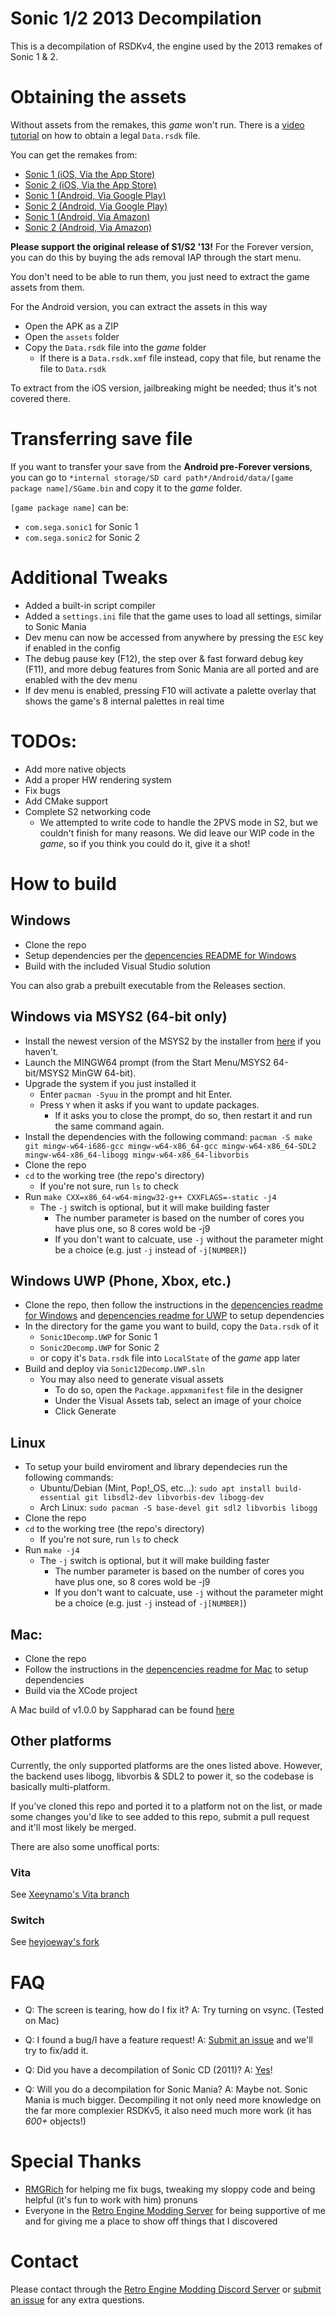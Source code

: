 # Sonic 1/2 2013 Decompilation
This is a decompilation of RSDKv4, the engine used by the 2013 remakes of Sonic 1 & 2.

# Obtaining the assets
Without assets from the remakes, this *game* won't run.
There is a [video tutorial](https://www.youtube.com/watch?v=gzIfRW91IxE) on how to obtain a legal `Data.rsdk` file.

You can get the remakes from:
  * [Sonic 1 (iOS, Via the App Store)](https://apps.apple.com/au/app/sonic-the-hedgehog-classic/id316050001)
  * [Sonic 2 (iOS, Via the App Store)](https://apps.apple.com/au/app/sonic-the-hedgehog-2-classic/id347415188)
  * [Sonic 1 (Android, Via Google Play)](https://play.google.com/store/apps/details?id=com.sega.sonic1px&hl=en_AU&gl=US)
  * [Sonic 2 (Android, Via Google Play)](https://play.google.com/store/apps/details?id=com.sega.sonic2.runner&hl=en_AU&gl=US)
  * [Sonic 1 (Android, Via Amazon)](https://www.amazon.com.au/Sega-of-America-Sonic-Hedgehog/dp/B00D74DVKM)
  * [Sonic 2 (Android, Via Amazon)](https://www.amazon.com.au/Sega-of-America-Sonic-Hedgehog/dp/B00HAPRVWS)

**Please support the original release of S1/S2 '13!**
For the Forever version, you can do this by buying the ads removal IAP through the start menu.

You don't need to be able to run them, you just need to extract the game assets from them.

For the Android version, you can extract the assets in this way
* Open the APK as a ZIP
* Open the `assets` folder
* Copy the `Data.rsdk` file into the *game* folder
  * If there is a `Data.rsdk.xmf` file instead, copy that file, but rename the file to `Data.rsdk`

To extract from the iOS version, jailbreaking might be needed; thus it's not covered there.

# Transferring save file
If you want to transfer your save from the **Android pre-Forever versions**,
you can go to `*internal storage/SD card path*/Android/data/[game package name]/SGame.bin` and copy it to the *game* folder.

`[game package name]` can be:
  * `com.sega.sonic1` for Sonic 1
  * `com.sega.sonic2` for Sonic 2

# Additional Tweaks
* Added a built-in script compiler
* Added a `settings.ini` file that the game uses to load all settings, similar to Sonic Mania
* Dev menu can now be accessed from anywhere by pressing the `ESC` key if enabled in the config
* The debug pause key (F12), the step over & fast forward debug key (F11), and more debug features from Sonic Mania are all ported and are enabled with the dev menu
* If dev menu is enabled, pressing F10 will activate a palette overlay that shows the game's 8 internal palettes in real time

# TODOs:
- Add more native objects
- Add a proper HW rendering system
- Fix bugs
- Add CMake support
- Complete S2 networking code
  * We attempted to write code to handle the 2PVS mode in S2, but we couldn't finish for many reasons.
    We did leave our WIP code in the *game*, so if you think you could do it, give it a shot!

# How to build

## Windows

* Clone the repo
* Setup dependencies per the [depencencies README for Windows](./dependencies/windows/dependencies.txt)
* Build with the included Visual Studio solution

You can also grab a prebuilt executable from the Releases section.

## Windows via MSYS2 (64-bit only)

* Install the newest version of the MSYS2 by the installer from [here](https://www.msys2.org/) if you haven't.
* Launch the MINGW64 prompt (from the Start Menu/MSYS2 64-bit/MSYS2 MinGW 64-bit).
* Upgrade the system if you just installed it
  * Enter `pacman -Syuu` in the prompt and hit Enter.
  * Press `Y` when it asks if you want to update packages.
    * If it asks you to close the prompt, do so, then restart it and run the same command again.
* Install the dependencies with the following command:
  `pacman -S make git mingw-w64-i686-gcc mingw-w64-x86_64-gcc mingw-w64-x86_64-SDL2 mingw-w64-x86_64-libogg mingw-w64-x86_64-libvorbis`
* Clone the repo
* `cd` to the working tree (the repo's directory)
  * If you're not sure, run `ls` to check
* Run `make CXX=x86_64-w64-mingw32-g++ CXXFLAGS=-static -j4`
  * The `-j` switch is optional, but it will make building faster
    * The number parameter is based on the number of cores you have plus one, so 8 cores wold be -j9
    * If you don't want to calcuate, use `-j` without the parameter might be a choice (e.g. just `-j` instead of `-j[NUMBER]`)

## Windows UWP (Phone, Xbox, etc.)
* Clone the repo, then follow the instructions in the [depencencies readme for Windows](./dependencies/windows/dependencies.txt) and [depencencies readme for UWP](./dependencies/windows-uwp/dependencies.txt) to setup dependencies
* In the directory for the game you want to build, copy the `Data.rsdk` of it
  * `Sonic1Decomp.UWP` for Sonic 1
  * `Sonic2Decomp.UWP` for Sonic 2
  * or copy it's `Data.rsdk` file into `LocalState` of the *game* app later
* Build and deploy via `Sonic12Decomp.UWP.sln`
  * You may also need to generate visual assets
    * To do so, open the `Package.appxmanifest` file in the designer
    * Under the Visual Assets tab, select an image of your choice
    * Click Generate

## Linux
* To setup your build enviroment and library dependecies run the following commands:
  * Ubuntu/Debian (Mint, Pop!_OS, etc...): `sudo apt install build-essential git libsdl2-dev libvorbis-dev libogg-dev`
  * Arch Linux: `sudo pacman -S base-devel git sdl2 libvorbis libogg`
* Clone the repo
* `cd` to the working tree (the repo's directory)
  * If you're not sure, run `ls` to check
* Run `make -j4`
  * The `-j` switch is optional, but it will make building faster
    * The number parameter is based on the number of cores you have plus one, so 8 cores wold be -j9
    * If you don't want to calcuate, use `-j` without the parameter might be a choice (e.g. just `-j` instead of `-j[NUMBER]`)

## Mac:
* Clone the repo
* Follow the instructions in the [depencencies readme for Mac](./dependencies/mac/dependencies.txt) to setup dependencies
* Build via the XCode project

A Mac build of v1.0.0 by Sappharad can be found [here](https://github.com/Sappharad/Sonic-1-2-2013-Decompilation/releases/tag/1.0.0mac)

## Other platforms
Currently, the only supported platforms are the ones listed above.
However, the backend uses libogg, libvorbis & SDL2 to power it, so the codebase is basically multi-platform.

If you've cloned this repo and ported it to a platform not on the list, or made some changes you'd like to see added to this repo, submit a pull request and it'll most likely be merged.

There are also some unoffical ports:

### Vita
See [Xeeynamo's Vita branch](https://github.com/xeeynamo/Sonic-1-2-2013-Decompilation)

### Switch
See [heyjoeway's fork](https://github.com/heyjoeway/Sonic-1-2-2013-Decompilation)

# FAQ

* Q: The screen is tearing, how do I fix it?
  A: Try turning on vsync. (Tested on Mac)

* Q: I found a bug/I have a feature request!
  A: [Submit an issue](https://github.com/Rubberduckycooly/Sonic-1-2-2013-Decompilation/issues) and we'll try to fix/add it.

* Q: Did you have a decompilation of Sonic CD (2011)?
  A: [Yes](https://github.com/Rubberduckycooly/Sonic-CD-11-Decompilation)!

* Q: Will you do a decompilation for Sonic Mania?
  A: Maybe not. Sonic Mania is much bigger. Decompiling it not only need more knowledge on the far more complexier RSDKv5, it also need much more work (it has _600+_ objects!)

# Special Thanks
* [RMGRich](https://github.com/MGRich) for helping me fix bugs, tweaking my sloppy code and being helpful (it's fun to work with him) pronuns
* Everyone in the [Retro Engine Modding Server](https://dc.railgun.works/retroengine) for being supportive of me and for giving me a place to show off things that I discovered

# Contact
Please contact through the [Retro Engine Modding Discord Server](https://dc.railgun.works/retroengine) or [submit an issue](https://github.com/Rubberduckycooly/Sonic-1-2-2013-Decompilation/issues) for any extra questions.
